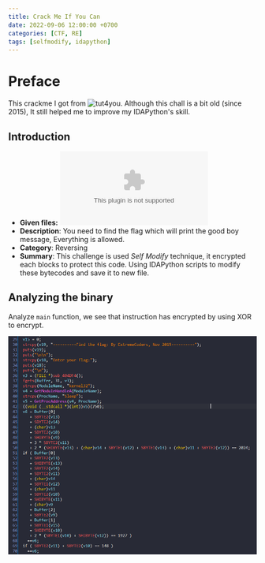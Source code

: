 ```yaml
---
title: Crack Me If You Can
date: 2022-09-06 12:00:00 +0700
categories: [CTF, RE]
tags: [selfmodify, idapython]     
---
```

# Preface

This crackme I got from ![tut4you](https://forum.tuts4you.com/topic/37666-crackme-find-the-flag-by-extremecoders/). Although this chall is a bit old (since 2015), It still helped me to improve my IDAPython's skill.

## Introduction

* **Given files:** ![findtheflag.exe](https://github.com/MrEn1gma/Writeups/blob/main/Unpack%20me%20if%20you%20can/findtheflag.exe)
* **Description**: You need to find the flag which will print the good boy message, Everything is allowed.
* **Category**: Reversing
* **Summary**: This challenge is used *Self Modify* technique, it encrypted each blocks to protect this code. Using IDAPython scripts to modify these bytecodes and save it to new file.

## Analyzing the binary

Analyze `main` function, we see that instruction has encrypted by using XOR to encrypt.

![main](/assets/img/findtheflag_img/before_dec_main.png)

